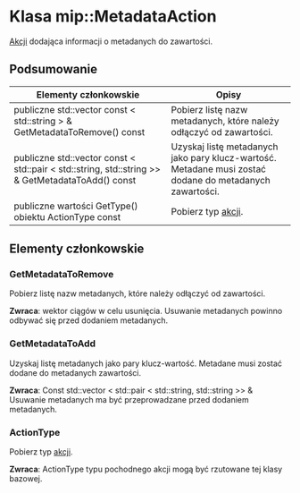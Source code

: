 # <a name="class-mipmetadataaction"></a>Klasa mip::MetadataAction 
[Akcji](class_mip_action.md) dodająca informacji o metadanych do zawartości.
  
## <a name="summary"></a>Podsumowanie
 Elementy członkowskie                        | Opisy                                
--------------------------------|---------------------------------------------
publiczne std::vector const < std::string > & GetMetadataToRemove() const  |  Pobierz listę nazw metadanych, które należy odłączyć od zawartości.
publiczne std::vector const < std::pair < std::string, std::string >> & GetMetadataToAdd() const  |  Uzyskaj listę metadanych jako pary klucz-wartość. Metadane musi zostać dodane do metadanych zawartości.
 publiczne wartości GetType() obiektu ActionType const  |  Pobierz typ [akcji](class_mip_action.md).
  
## <a name="members"></a>Elementy członkowskie
  
### <a name="getmetadatatoremove"></a>GetMetadataToRemove
Pobierz listę nazw metadanych, które należy odłączyć od zawartości.

  
**Zwraca**: wektor ciągów w celu usunięcia. Usuwanie metadanych powinno odbywać się przed dodaniem metadanych.
  
### <a name="getmetadatatoadd"></a>GetMetadataToAdd
Uzyskaj listę metadanych jako pary klucz-wartość. Metadane musi zostać dodane do metadanych zawartości.

  
**Zwraca**: Const std::vector < std::pair < std::string, std::string >> & Usuwanie metadanych ma być przeprowadzane przed dodaniem metadanych.
  
### <a name="actiontype"></a>ActionType
Pobierz typ [akcji](class_mip_action.md).

  
**Zwraca**: ActionType typu pochodnego akcji mogą być rzutowane tej klasy bazowej.